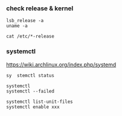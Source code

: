 ### check release & kernel
```
lsb_release -a
uname -a

cat /etc/*-release
```

### systemctl
https://wiki.archlinux.org/index.php/systemd  
```
sy  stemctl status

systemctl
systemctl --failed

systemctl list-unit-files
systemctl enable xxx
```